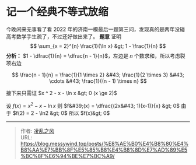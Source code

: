 # 记一个经典不等式放缩


今晚闲来无事看了看 $2022$ 年的济南一模最后一题第三问，发现真的是两年没碰高考数学手生疏了，不过还好做出来了。
**题意**
证明
$$
\sum_{x = 2}^{n} \frac{1}{\ln x} &gt; 1 - \frac{1}{n}
$$
**分析：**
$1 - \dfrac{1}{n} = \dfrac{n - 1}{n}$，左边是 $n$ 个数求和，所以考虑裂项右边

$$
\frac{n - 1}{n} = \frac{1}{1 \times 2} &#43; \frac{1}{2 \times 3} &#43; \cdots &#43; \frac{1}{(n - 1) \times n}
$$

接下来只需证 $x ^ 2 - x - \ln x &gt; 0 (x \ge 2)$

设 $f(x) = x ^ 2 - x - \ln x$
则 $f&#39;(x) = \dfrac{(2x&#43; 1)(x-1)}{x} &gt; 0$
由于 $f(2) = 2 - \ln2 &gt; 0$
所以 $f(x)&gt; 0$

---

> 作者: [凌乱之风](https://github.com/messywind)  
> URL: https://blog.messywind.top/posts/%E8%AE%B0%E4%B8%80%E4%B8%AA%E7%BB%8F%E5%85%B8%E4%B8%8D%E7%AD%89%E5%BC%8F%E6%94%BE%E7%BC%A9/  

